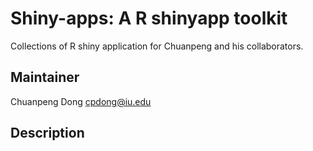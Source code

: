# Shiny-apps: A R shinyapp toolkit
Collections of R shiny application for Chuanpeng and his collaborators. 
## Maintainer
Chuanpeng Dong <cpdong@iu.edu>

## Description
